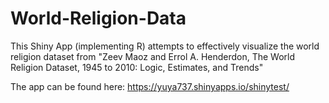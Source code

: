 # World-Religion-Data

This Shiny App (implementing R) attempts to effectively visualize the world religion dataset from 
"Zeev Maoz and Errol A. Henderdon, The World Religion Dataset, 1945 to 2010: Logic, Estimates, and Trends"

The app can be found here:  https://yuya737.shinyapps.io/shinytest/
